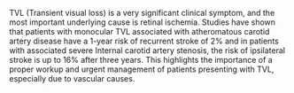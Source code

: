 TVL (Transient visual loss) is a very significant clinical symptom, and the most important underlying cause is retinal ischemia. Studies have shown that patients with monocular TVL associated with atheromatous carotid artery disease have a 1-year risk of recurrent stroke of 2% and in patients with associated severe Internal carotid artery stenosis, the risk of ipsilateral stroke is up to 16% after three years. This highlights the importance of a proper workup and urgent management of patients presenting with TVL, especially due to vascular causes.